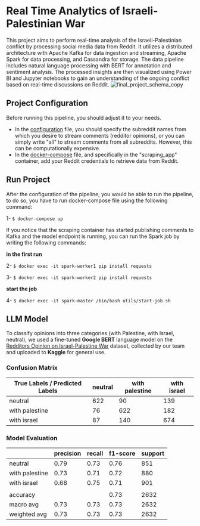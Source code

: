 # Real Time Analytics of Israeli-Palestinian War
This project aims to perform real-time analysis of the Israeli-Palestinian conflict by processing social media data from Reddit. It utilizes a distributed architecture with Apache Kafka for data ingestion and streaming, Apache Spark for data processing, and Cassandra for storage. The data pipeline includes natural language processing with BERT for annotation and sentiment analysis. The processed insights are then visualized using Power BI and Jupyter notebooks to gain an understanding of the ongoing conflict based on real-time discussions on Reddit.
![final_project_schema_copy](https://github.com/Aysr01/Real-Time-Analytics-of-Israel-Palestine-War/assets/114707989/2db2af4b-87fb-4a49-aa17-a7b25f0297cc)

## Project Configuration
Before running this pipeline, you should adjust it to your needs.

- In the [configuration](./data%20scraping/config.yaml) file, you should specify the subreddit names from which you desire to stream comments (redditor opinions), or you can simply write "all" to stream comments from all subreddits. However, this can be computationally expensive.
- In the [docker-compose](./docker-compose.yml) file, and specifically in the "scraping_app" container, add your Reddit credentials to retrieve data from Reddit.

## Run Project
After the configuration of the pipeline, you would be able to run the pipeline, to do so, you have to run docker-compose file using the following command:

1- `$ docker-compose up`

If you notice that the scraping container has started publishing comments to Kafka and the model endpoint is running, you can run the Spark job by writing the following commands:

**in the first run**

2- `$ docker exec -it spark-worker1 pip install requests`

3- `$ docker exec -it spark-worker2 pip install requests`

**start the job**

4- `$ docker exec -it spark-master /bin/bash utils/start-job.sh`

## LLM Model
To classify opinions into three categories (with Palestine, with Israel, neutral), we used a fine-tuned **Google BERT** language model on the [Redditors Opinion on Israel-Palestine War](https://www.kaggle.com/datasets/ayoubsarab/redditors-opinion-on-israel-palestine-war) dataset, collected by our team and uploaded to **Kaggle** for general use.

### Confusion Matrix

| True Labels / Predicted Labels | neutral | with palestine | with israel |
|--------------------------------|---------|----------------|-------------|
| neutral                        | 622     | 90             | 139         |
| with palestine                 | 76      | 622            | 182         |
| with israel                    | 87      | 140            | 674         |

### Model Evaluation

|                  | precision | recall | f1-score | support |
|------------------|-----------|--------|----------|---------|
| neutral          | 0.79      | 0.73   | 0.76     | 851     |
| with palestine   | 0.73      | 0.71   | 0.72     | 880     |
| with israel      | 0.68      | 0.75   | 0.71     | 901     |
|                  |           |        |          |         |
| accuracy         |           |        | 0.73     | 2632    |
| macro avg        | 0.73      | 0.73   | 0.73     | 2632    |
| weighted avg     | 0.73      | 0.73   | 0.73     | 2632    |



